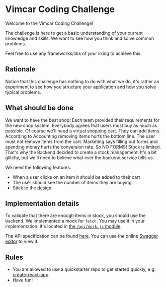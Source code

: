 # Vimcar Coding Challenge

Welcome to the Vimcar Coding Challenge!

The challenge is here to get a basic understanding of your current knowledge and skills. We want to see how you think and solve common problems.

Feel free to use any frameworks/libs of your liking to achieve this.

## Rationale

Notice that this challenge has nothing to do with what we do, it's rather an experiment to see how you structure your application and how you solve typical problems.

## What should be done

We want to have the best shop! Each team provided their requirements for the new shop system. Everybody agrees that users must buy as much as possible. Of course we'll need a virtual shopping cart. They can add items. According to Accounting removing items hurts the bottom line. The user must not remove items from the cart. Marketing says filling out forms and spending money hurts the conversion rate. So NO FORMS! Stock is limited. That's why the Backend decided to create a stock management. It's a bit glitchy, but we'll need to believe what ever the backend service tells us.

We need the following features:

- When a user clicks on an item it should be added to their cart
- The user should see the number of items they are buying.
- Stick to the [design](https://github.com/vimcar/frontend-challenge/tree/master/design)

## Implementation details

To validate that there are enough items in stock, you should use the backend. We implemented a mock for `fetch`. You may use it in your implementation. It's located in [the `/api/mock.js` module](https://github.com/vimcar/frontend-challenge/tree/master/api/mock.js).

The API specification can be found [here](https://github.com/vimcar/frontend-challenge/tree/master/api.swagger.yml). You can use the online [Swagger editor](http://editor.swagger.io/) to view it.

## Rules

- You are allowed to use a quickstarter repo to get started quickly, e.g. [create-react-app](https://github.com/facebookincubator/create-react-app).
- Have fun!
